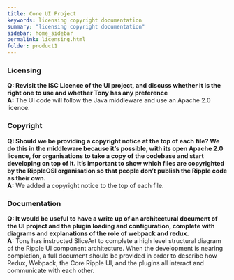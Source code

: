 ```yaml
---
title: Core UI Project
keywords: licensing copyright documentation
summary: "licensing copyright documentation"
sidebar: home_sidebar
permalink: licensing.html
folder: product1
---
```


### Licensing  

**Q: Revisit the ISC Licence of the UI project, and discuss whether it is the right one to use and whether Tony has any preference**   
**A:** The UI code will follow the Java middleware and use an Apache 2.0 licence.  

### Copyright

**Q: Should we be providing a copyright notice at the top of each file? We do this in the middleware because it’s possible, with its open Apache 2.0 licence, for organisations to take a copy of the codebase and start developing on top of it. It’s important to show which files are copyrighted by the RippleOSI organisation so that people don’t publish the Ripple code as their own.**         
**A:** We added a copyright notice to the top of each file.

### Documentation

**Q: It would be useful to have a write up of an architectural document of the UI project and the plugin loading and configuration, complete with diagrams and explanations of the role of webpack and redux.**   
**A:** Tony has instructed SliceArt to complete a high level structural diagram of the Ripple UI component architecture. When the development is nearing completion, a full document should be provided in order to describe how Redux, Webpack, the Core Ripple UI, and the plugins all interact and communicate with each other.
